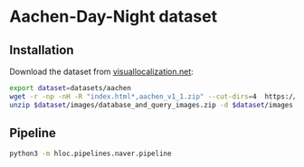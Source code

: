 # Aachen-Day-Night dataset

## Installation

Download the dataset from [visuallocalization.net](https://www.visuallocalization.net):
```bash
export dataset=datasets/aachen
wget -r -np -nH -R "index.html*,aachen_v1_1.zip" --cut-dirs=4  https://data.ciirc.cvut.cz/public/projects/2020VisualLocalization/Aachen-Day-Night/ -P $dataset
unzip $dataset/images/database_and_query_images.zip -d $dataset/images
```

## Pipeline

```bash
python3 -m hloc.pipelines.naver.pipeline
```
